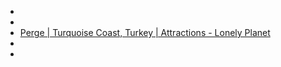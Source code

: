 -
-
- [Perge | Turquoise Coast, Turkey | Attractions - Lonely Planet](https://www.lonelyplanet.com/turkey/around-antalya/attractions/perge/a/poi-sig/1250005/1319738)
-
-